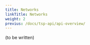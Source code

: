 ```yaml
---
title: Networks
linkTitle: Networks
weight: 2
previus: /docs/tsp-api/api-overview/
---
```


(to be written)